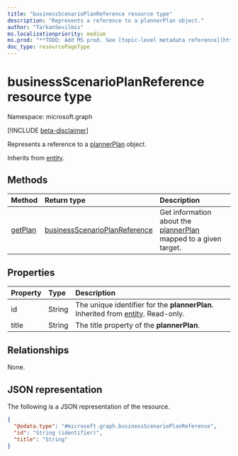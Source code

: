 ```yaml
---
title: "businessScenarioPlanReference resource type"
description: "Represents a reference to a plannerPlan object."
author: "TarkanSevilmis"
ms.localizationpriority: medium
ms.prod: "**TODO: Add MS prod. See [topic-level metadata reference](https://aka.ms/msgo?pagePath=Document-APIs/Guidelines/Metadata)**"
doc_type: resourcePageType
---
```


# businessScenarioPlanReference resource type

Namespace: microsoft.graph

[!INCLUDE [beta-disclaimer](../../includes/beta-disclaimer.md)]

Represents a reference to a [plannerPlan](../resources/plannerplan.md) object.

Inherits from [entity](../resources/entity.md).

## Methods

|Method|Return type|Description|
|:---|:---|:---|
|[getPlan](../api/businessscenarioplanner-getplan.md)|[businessScenarioPlanReference](../resources/businessscenarioplanreference.md)|Get information about the [plannerPlan](../resources/plannerplan.md) mapped to a given target.|

## Properties

|Property|Type|Description|
|:---|:---|:---|
|id|String|The unique identifier for the **plannerPlan**. Inherited from [entity](../resources/entity.md). Read-only.|
|title|String|The title property of the **plannerPlan**.|

## Relationships

None.

## JSON representation

The following is a JSON representation of the resource.
<!-- {
  "blockType": "resource",
  "keyProperty": "id",
  "@odata.type": "microsoft.graph.businessScenarioPlanReference",
  "baseType": "microsoft.graph.entity",
  "openType": false
}
-->
``` json
{
  "@odata.type": "#microsoft.graph.businessScenarioPlanReference",
  "id": "String (identifier)",
  "title": "String"
}
```
